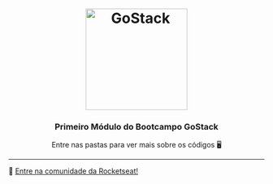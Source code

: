 <h1 align="center">
    <img alt="GoStack" src="https://rocketseat-cdn.s3-sa-east-1.amazonaws.com/bootcamp-header.png" width="200px" />
</h1>

<h3 align="center">
  Primeiro Módulo do Bootcampo GoStack
</h3>

<p align="center">Entre nas pastas para ver mais sobre os códigos</a> 🖥</p>

---

:wave: [Entre na comunidade da Rocketseat!](https://discordapp.com/invite/gCRAFhc)
